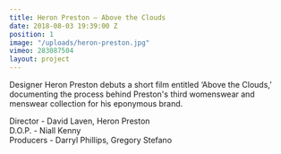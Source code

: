 ```yaml
---
title: Heron Preston — Above the Clouds
date: 2018-08-03 19:39:00 Z
position: 1
image: "/uploads/heron-preston.jpg"
vimeo: 283087504
layout: project
---
```


Designer Heron Preston debuts a short film entitled ‘Above the Clouds,’ documenting the process behind Preston's third womenswear and menswear collection for his eponymous brand.

Director - David Laven, Heron Preston  
D.O.P. - Niall Kenny  
Producers - Darryl Phillips, Gregory Stefano  